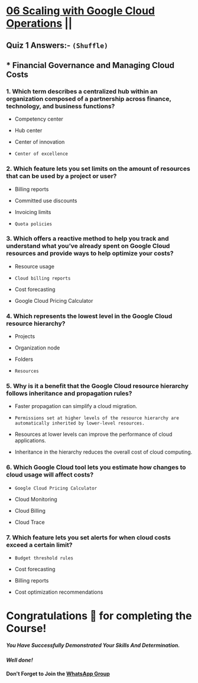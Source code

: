 # [06 Scaling with Google Cloud Operations](https://www.cloudskillsboost.google/paths/9/course_templates/946) ||

## Quiz 1 Answers:- `(Shuffle)`

## * Financial Governance and Managing Cloud Costs


### 1. Which term describes a centralized hub within an organization composed of a partnership across finance, technology, and business functions?

* Competency center

* Hub center

* Center of innovation

* `Center of excellence`


### 2. Which feature lets you set limits on the amount of resources that can be used by a project or user?

* Billing reports

* Committed use discounts

* Invoicing limits

* `Quota policies`


### 3. Which offers a reactive method to help you track and understand what you’ve already spent on Google Cloud resources and provide ways to help optimize your costs?

* Resource usage

* `Cloud billing reports`

* Cost forecasting

* Google Cloud Pricing Calculator


### 4. Which represents the lowest level in the Google Cloud resource hierarchy?

* Projects

* Organization node

* Folders

* `Resources`


### 5. Why is it a benefit that the Google Cloud resource hierarchy follows inheritance and propagation rules?

* Faster propagation can simplify a cloud migration.

* `Permissions set at higher levels of the resource hierarchy are automatically inherited by lower-level resources.`

* Resources at lower levels can improve the performance of cloud applications.

* Inheritance in the hierarchy reduces the overall cost of cloud computing.


### 6. Which Google Cloud tool lets you estimate how changes to cloud usage will affect costs?

* `Google Cloud Pricing Calculator`

* Cloud Monitoring

* Cloud Billing

* Cloud Trace


### 7. Which feature lets you set alerts for when cloud costs exceed a certain limit?

* `Budget threshold rules`

* Cost forecasting

* Billing reports

* Cost optimization recommendations






# Congratulations 🎉 for completing the Course!

##### *You Have Successfully Demonstrated Your Skills And Determination.*

#### *Well done!*

#### Don't Forget to Join the [WhatsApp Group](https://chat.whatsapp.com/CcX9gXycV1lKmOjnZQCk7g) 
